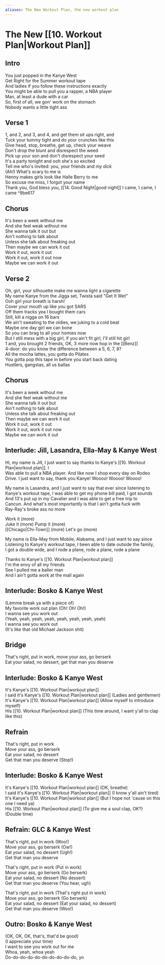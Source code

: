 ```yaml
---
aliases: The New Workout Plan, the new workout plan
---
```


# The New [[10. Workout Plan|Workout Plan]]

## Intro

You just popped in the Kanye West  
Get Right for the Summer workout tape  
And ladies if you follow these instructions exactly  
You might be able to pull you a rapper, a NBA player  
Man, at least a dude with a car  
So, first of all, we gon' work on the stomach  
Nobody wants a little tight ass  

## Verse 1

1, and 2, and 3, and 4, and get them sit ups right, and  
Tuck your tummy tight and do your crunches like this  
Give head, stop, breathe, get up, check your weave  
Don't drop the blunt and disrespect the weed  
Pick up your son and don't disrespect your seed  
It's a party tonight and ooh she's so excited  
Tell me who's invited: you, your friends and my dick  
(Ah!) What's scary to me is  
Henny makes girls look like Halle Berry to me  
So excuse me miss, I forgot your name  
Thank you, God bless you, [[14. Good Night|good night]] I came, I came, I came ^9be617

## Chorus

It's been a week without me  
And she feel weak without me  
She wanna talk it out but  
Ain't nothing to talk about  
Unless she talk about freaking out  
Then maybe we can work it out  
Work it out, work it out  
Work it out, work it out now  
Maybe we can work it out  

## Verse 2

Oh, girl, your silhouette make me wanna light a cigarette  
My name Kanye from the Jigga set, Twista said "Get It Wet"  
Ooh girl your breath is harsh!  
Cover your mouth up like you got SARS  
Off them tracks yea I bought them cars  
Still, kill a nigga on 16 bars  
We ain't sweating to the oldies, we juking to a cold beat  
Maybe one day girl we can bone  
So you can brag to all your homies now  
But I still mess with a big girl, if you ain't fit girl, I'll still hit girl  
1 and, you brought 2 friends, OK, 3 more now hop in the [[Benz]]  
4-door: do you know the difference between a 5, 6, 7, 8?  
All the mocha lattes, you gotta do Pilates  
You gotta pop this tape in before you start back dating  
Hustlers, gangstas, all us ballas  

## Chorus

It's been a week without me  
And she feel weak without me  
She wanna talk it out but  
Ain't nothing to talk about  
Unless she talk about freaking out  
Then maybe we can work it out  
Work it out, work it out  
Work it out, work it out now  
Maybe we can work it out  

## Interlude: Jill, Lasandra, Ella-May & Kanye West

Hi, my name is Jill, I just want to say thanks to Kanye's [[10. Workout Plan|workout plan]]. I  
Was able to pull a NBA player. And like now I shop every day on Rodeo  
Drive. I just want to say, thank you Kanye! Woooo! Woooo! Woooo!  

My name is Lasandra, and I just want to say that ever since listening to  
Kanye's workout tape, I was able to get my phone bill paid, I got sounds  
And 13's put up in my Cavalier and I was able to get a free trip to  
Cancun. And what's most importantly is that I ain't gotta fuck with  
Ray-Ray's broke ass no more  

Work it (more)  
Juke it (more) Pump it (more)  
[[Chicago|Chi-Town]] (more) Let's go (more)  

My name is Ella-May from Mobile, Alabama, and I just want to say since  
Listening to Kanye's workout tape, I been able to date outside the family,  
I got a double wide, and I rode a plane, rode a plane, rode a plane  

Thanks to Kanye's [[10. Workout Plan|workout plan]]  
I'm the envy of all my friends  
See I pulled me a baller man  
And I ain't gotta work at the mall again  

## Interlude: Bosko & Kanye West

(Lemme break ya with a piece of)  
My favorite work out plan (Oh! Oh! Oh!)  
I wanna see you work out  
(Yeah, yeah, yeah, yeah, yeah, yeah, yeah, yeah)  
I wanna see you work out  
(It's like that old Michael Jackson shit)

## Bridge

That's right, put in work, move your ass, go berserk  
Eat your salad, no dessert, get that man you deserve  

## Interlude: Bosko & Kanye West

It's Kanye's [[10. Workout Plan|workout plan]]  
I said it's Kanye's [[10. Workout Plan|workout plan]] (Ladies and gentlemen)  
It's Kanye's [[10. Workout Plan|workout plan]] (Allow myself to introduce myself)  
His [[10. Workout Plan|workout plan]] (This time around, I want y'all to clap like this)  

## Refrain

That's right, put in work  
Move your ass, go berserk  
Eat your salad, no dessert  
Get that man you deserve (Stop!)  

## Interlude: Bosko & Kanye West

It's Kanye's [[10. Workout Plan|workout plan]] (OK, breathe)  
I said it's Kanye's [[10. Workout Plan|workout plan]] (I know y'all ain't tired)  
It's Kanye's [[10. Workout Plan|workout plan]] (But I hope not 'cause on this one I need ya)  
His [[10. Workout Plan|workout plan]] (To give me a soul clap, OK?)  
(Double time)

## Refrain: GLC & Kanye West

That's right, put in work (Woo!)  
Move your ass, go berserk (Ow!)  
Eat your salad, no dessert (Ugh!)  
Get that man you deserve  

That's right, put in work (Put in work)  
Move your ass, go berserk (Go berserk)  
Eat your salad, no dessert (No dessert)  
Get that man you deserve (You hear, ugh)  

That's right, put in work (That's right put in work)  
Move your ass, go berserk (Go berserk)  
Eat your salad, no dessert (Eat your salad, no dessert)  
Get that man you deserve (Woo!)  

## Outro: Bosko & Kanye West

(OK, OK, OK, that's, that'd be good)  
(I appreciate your time)  
I want to see you work out for me  
Whoa, yeah, whoa yeah  
Do-do-do-do-do-do-do-do-do-do, yo
